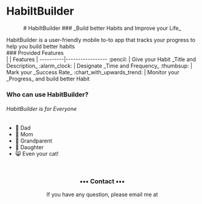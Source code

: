 
# HabiltBuilder
<p align="center">
# HabiltBuilder
### _Build better Habits and Improve your Life_
</p>
HabitBuilder is a user-friendly mobile to-to app that tracks your progress to help you build better habits 
<br>
### Provided Features
<br>
|         | Features  |
----------|-----------------
:pencil: | Give your Habit _Title and Description_ 
:alarm_clock: | Designate _Time and Frequency_
:thumbsup: | Mark your _Success Rate_  
:chart_with_upwards_trend: | Monitor your _Progress_ and build better Habit

### Who can use HabitBuilder?
###### HabitBuilder is for _Everyone_
+ :man: Dad
+ :woman: Mom
+ :older_man: Grandparent
+ :girl: Daughter
+ :smile_cat: Even your cat!

<br>
<h3 align="center">••• Contact •••</h3>
<p align="center">
 If you have any question, please email me at 
<a href="mailto:kcwjy90@gmail.com"></a>
</p>
